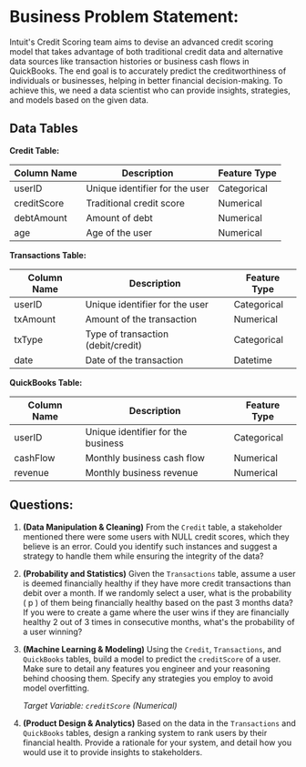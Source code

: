 # **Business Problem Statement:**
Intuit's Credit Scoring team aims to devise an advanced credit scoring model that takes advantage of both traditional credit data and alternative data sources like transaction histories or business cash flows in QuickBooks. The end goal is to accurately predict the creditworthiness of individuals or businesses, helping in better financial decision-making. To achieve this, we need a data scientist who can provide insights, strategies, and models based on the given data.

## **Data Tables**

**Credit Table:**

| Column Name | Description                          | Feature Type       |
|-------------|--------------------------------------|--------------------|
| userID      | Unique identifier for the user       | Categorical        |
| creditScore | Traditional credit score             | Numerical          |
| debtAmount  | Amount of debt                       | Numerical          |
| age         | Age of the user                      | Numerical          |

**Transactions Table:**

| Column Name | Description                          | Feature Type       |
|-------------|--------------------------------------|--------------------|
| userID      | Unique identifier for the user       | Categorical        |
| txAmount    | Amount of the transaction            | Numerical          |
| txType      | Type of transaction (debit/credit)   | Categorical        |
| date        | Date of the transaction              | Datetime           |

**QuickBooks Table:**

| Column Name | Description                          | Feature Type       |
|-------------|--------------------------------------|--------------------|
| userID      | Unique identifier for the business   | Categorical        |
| cashFlow    | Monthly business cash flow           | Numerical          |
| revenue     | Monthly business revenue             | Numerical          |

## **Questions:**

1. **(Data Manipulation & Cleaning)** From the `Credit` table, a stakeholder mentioned there were some users with NULL credit scores, which they believe is an error. Could you identify such instances and suggest a strategy to handle them while ensuring the integrity of the data?


2. **(Probability and Statistics)** Given the `Transactions` table, assume a user is deemed financially healthy if they have more credit transactions than debit over a month. If we randomly select a user, what is the probability \( p \) of them being financially healthy based on the past 3 months data? If you were to create a game where the user wins if they are financially healthy 2 out of 3 times in consecutive months, what's the probability of a user winning?

3. **(Machine Learning & Modeling)** Using the `Credit`, `Transactions`, and `QuickBooks` tables, build a model to predict the `creditScore` of a user. Make sure to detail any features you engineer and your reasoning behind choosing them. Specify any strategies you employ to avoid model overfitting.

    *Target Variable: `creditScore` (Numerical)*

4. **(Product Design & Analytics)** Based on the data in the `Transactions` and `QuickBooks` tables, design a ranking system to rank users by their financial health. Provide a rationale for your system, and detail how you would use it to provide insights to stakeholders.